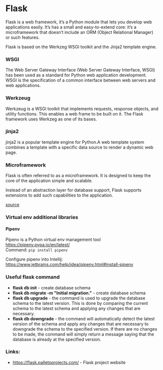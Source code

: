 # Flask
Flask is a web framework, it’s a Python module that lets you develop web applications easily. It’s has a small and easy-to-extend core: it’s a microframework that doesn’t include an ORM (Object Relational Manager) or such features.

Flask is based on the Werkzeg WSGI toolkit and the Jinja2 template engine.

### WSGI
The Web Server Gateway Interface (Web Server Gateway Interface, WSGI) has been used as a standard for Python web application development. WSGI is the specification of a common interface between web servers and web applications.

### Werkzeug
Werkzeug is a WSGI toolkit that implements requests, response objects, and utility functions. This enables a web frame to be built on it. The Flask framework uses Werkzeg as one of its bases.

### jinja2
jinja2 is a popular template engine for Python.A web template system combines a template with a specific data source to render a dynamic web page.

### Microframework
Flask is often referred to as a microframework. It is designed to keep the core of the application simple and scalable.

Instead of an abstraction layer for database support, Flask supports extensions to add such capabilities to the application.

[source](hhttps://pythonbasics.org/what-is-flask-python/)

### Virtual env additional libraries
#### Pipenv
Pipenv is a Python virtual env management tool \
https://pipenv.pypa.io/en/latest/ \
Command: `pip install pipenv`

Configure pipenv into Intellij: https://www.jetbrains.com/help/idea/pipenv.html#install-pipenv

### Useful flask command
- **flask db init** - create database schema
- **flask db migrate -m "Initial migration."** - create database schema
- **flask db upgrade** - the command is used to upgrade the database schema to the latest version. This is done by comparing the current schema to the latest schema and applying any changes that are necessary.
- **flask db downgrade** - the command will automatically detect the latest version of the schema and apply any changes that are necessary to downgrade the schema to the specified version. If there are no changes to be made, the command will simply return a message saying that the database is already at the specified version.

### Links:
- https://flask.palletsprojects.com/ - Flask project website


